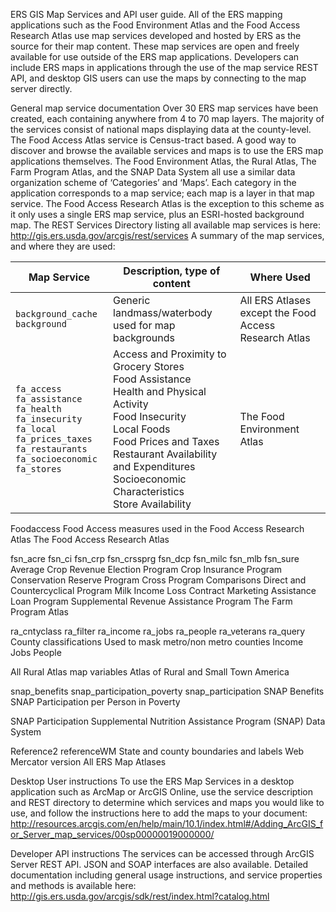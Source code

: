 ERS GIS Map Services and API user guide.
All of the ERS mapping applications such as the Food Environment Atlas and the Food Access Research Atlas use map services developed and hosted by ERS as the source for their map content.  These map services are open and freely available for use outside of the ERS map applications.  Developers can include ERS maps in applications through the use of the map service REST API, and desktop GIS users can use the maps by connecting to the map server directly.

General map service documentation
Over 30 ERS map services have been created, each containing anywhere from 4 to 70 map layers. The majority of the services consist of national maps displaying data at the county-level.  The Food Access Atlas service is Census-tract based.  A good way to discover and browse the available services and maps is to use the ERS map applications themselves.  The Food Environment Atlas, the Rural Atlas, The Farm Program Atlas, and the SNAP Data System all use a similar data organization scheme of ‘Categories’ and ‘Maps’.  Each category in the application corresponds to a map service; each map is a layer in that map service.  The Food Access Research Atlas is the exception to this scheme as it only uses a single ERS map service, plus an ESRI-hosted background map.
The REST Services Directory listing all available map services is here:  http://gis.ers.usda.gov/arcgis/rest/services
A summary of the map services, and where they are used:

|Map Service | Description, type of content |	Where Used |
| ---------- | ---------------------------- | ---------- |
|`background_cache`   `background` | Generic landmass/waterbody used for map backgrounds | All ERS Atlases except the Food Access Research Atlas |
|`fa_access`<br>`fa_assistance`<br>`fa_health`<br>`fa_insecurity`<br>`fa_local`<br>`fa_prices_taxes`<br>`fa_restaurants` <br>`fa_socioeconomic`<br>`fa_stores` | Access and Proximity to Grocery Stores<br>Food Assistance<br>Health and Physical Activity<br>Food Insecurity<br>Local Foods<br>Food Prices and Taxes<br>Restaurant Availability and Expenditures<br>Socioeconomic Characteristics<br>Store Availability | The Food Environment Atlas |


Foodaccess 
	Food Access measures used in the Food Access Research Atlas	The Food Access Research Atlas

fsn_acre
fsn_ci
fsn_crp
fsn_crssprg
fsn_dcp
fsn_milc
fsn_mlb
fsn_sure
Average Crop Revenue Election Program
Crop Insurance Program
Conservation Reserve Program
Cross Program Comparisons
Direct and Countercyclical Program
Milk Income Loss Contract
Marketing Assistance Loan Program
Supplemental Revenue Assistance Program	The Farm Program Atlas

ra_cntyclass
ra_filter
ra_income
ra_jobs
ra_people
ra_veterans
ra_query
County classifications
Used to mask metro/non metro counties
Income
Jobs
People

All Rural Atlas map variables	Atlas of Rural and Small Town America

snap_benefits
snap_participation_poverty
snap_participation
SNAP Benefits
SNAP Participation per Person in Poverty

SNAP Participation	Supplemental Nutrition Assistance Program (SNAP) Data System

Reference2
referenceWM
State and county boundaries and labels
Web Mercator version	All ERS Map Atlases

Desktop User instructions
To use the ERS Map Services in a desktop application such as ArcMap or ArcGIS Online, use the service description and REST directory to determine which services and maps you would like to use, and follow the instructions here to add the maps to your document:  
http://resources.arcgis.com/en/help/main/10.1/index.html#/Adding_ArcGIS_for_Server_map_services/00sp00000019000000/

Developer API instructions
The services can be accessed through ArcGIS Server REST API.  JSON and SOAP interfaces are also available.   Detailed documentation including general usage instructions, and service properties and methods is available here: 
http://gis.ers.usda.gov/arcgis/sdk/rest/index.html?catalog.html



